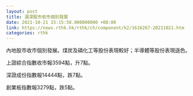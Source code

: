```yaml
---
layout: post
title: 滬深股市收市個別發展
date: 2021-10-21 15:15:58.000000000 +08:00
link: https://news.rthk.hk/rthk/ch/component/k2/1616267-20211021.htm
categories: rthk
---
```


內地股市收市個別發展。煤炭及磷化工等股份表現較好；半導體等股份表現遜色。

上證綜合指數收市報3594點，升7點。

深證成份指數報14444點，跌7點。

創業板指數報3279點，跌5點。
